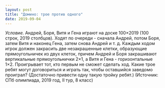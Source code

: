 ```yaml
---
layout: post
title: "Домино: трое против одного"
date: 2019-09-04
---
```


*Условие.* Андрей, Боря, Витя и Гена играют на доске 100×2019 (100 строк, 2019 столбцов). Ходят по очереди - сначала Андрей, потом Боря, затем Витя и наконец Гена, затем снова Андрей и т. д. Каждым ходом игрок должен закрасить две незакрашенные клетки, образующие прямоугольничек из двух клеток, причем Андрей и Боря закрашивают вертикальные прямоугольнички 2×1, а Витя и Гена - горизонтальные 1×2. Проигрывает тот, кто первым не сможет сделать ход. Какие трое ребят могут договориться и играть так, чтобы оставшийся заведомо проиграл? (Достаточно привести одну такую тройку ребят.) (Источник: СПб олимпиада, 2019 год, II тур, 8 класс)
